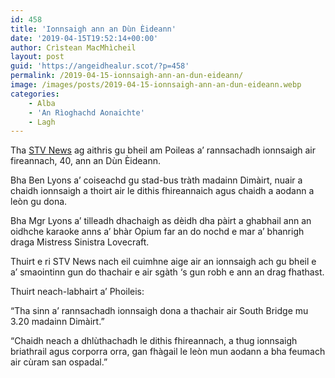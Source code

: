 ```yaml
---
id: 458
title: 'Ionnsaigh ann an Dùn Èideann'
date: '2019-04-15T19:52:14+00:00'
author: Crìstean MacMhìcheil
layout: post
guid: 'https://angeidhealur.scot/?p=458'
permalink: /2019-04-15-ionnsaigh-ann-an-dun-eideann/
image: /images/posts/2019-04-15-ionnsaigh-ann-an-dun-eideann.webp
categories:
    - Alba
    - 'An Rìoghachd Aonaichte'
    - Lagh
---
```


Tha [STV News](https://stv.tv/news/east-central/1437007-drag-artist-attacked-on-street-in-early-morning-attack/) ag aithris gu bheil am Poileas a’ rannsachadh ionnsaigh air fireannach, 40, ann an Dùn Èideann.

Bha Ben Lyons a’ coiseachd gu stad-bus tràth madainn Dimàirt, nuair a chaidh ionnsaigh a thoirt air le dithis fhireannaich agus chaidh a aodann a leòn gu dona.

Bha Mgr Lyons a’ tilleadh dhachaigh as dèidh dha pàirt a ghabhail ann an oidhche karaoke anns a’ bhàr Opium far an do nochd e mar a’ bhanrigh draga Mistress Sinistra Lovecraft.

Thuirt e ri STV News nach eil cuimhne aige air an ionnsaigh ach gu bheil e a’ smaointinn gun do thachair e air sgàth ‘s gun robh e ann an drag fhathast.

Thuirt neach-labhairt a’ Phoileis:

“Tha sinn a’ rannsachadh ionnsaigh dona a thachair air South Bridge mu 3.20 madainn Dimàirt.”

“Chaidh neach a dhlùthachadh le dithis fhireannach, a thug ionnsaigh briathrail agus corporra orra, gan fhàgail le leòn mun aodann a bha feumach air cùram san ospadal.”
